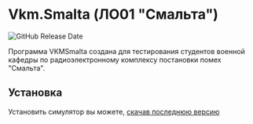 # Vkm.Smalta (ЛО01 "Смальта")
![GitHub Release Date](https://img.shields.io/github/release-date/SubtitleEdit/subtitleedit.svg?style=flat-square)

Программа VKMSmalta создана для тестирования студентов военной кафедры по радиоэлектронному комплексу постановки помех "Смальта".

## Установка
Установить симулятор вы можете, [скачав последнюю версию](https://github.com/PicOLinO/VKMSmalta/releases)
